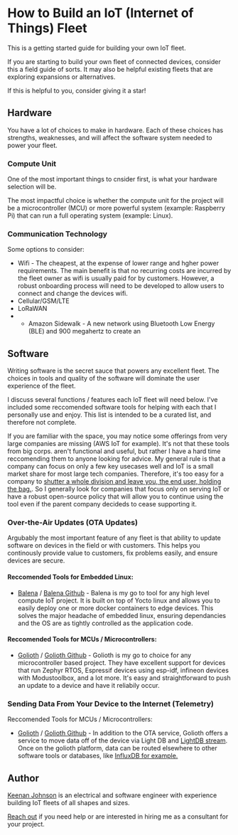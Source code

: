 # How to Build an IoT (Internet of Things) Fleet
This is a getting started guide for building your own IoT fleet.

If you are starting to build your own fleet of connected devices, consider this a field guide of sorts. It may also be helpful existing fleets that are exploring expansions or alternatives.

If this is helpful to you, consider giving it a star!

## Hardware
You have a lot of choices to make in hardware. Each of these choices has strengths, weaknesses, and will affect the software system needed to power your fleet.

### Compute Unit

One of the most important things to cnsider first, is what your hardware selection will be. 

The most impactful choice is whether the compute unit for the project will be a microcontroller (MCU) or more powerful system (example: Raspberry Pi) that can run a full operating system (example: Linux).

### Communication Technology
Some options to consider:
* Wifi - The cheapest, at the expense of lower range and hgher power requirements. The main benefit is that no recurring costs are incurred by the fleet owner as wifi is usually paid for by customers. However, a robust onboarding process will need to be developed to allow users to connect and change the devices wifi. 
* Cellular/GSM/LTE
* LoRaWAN
* * Amazon Sidewalk - A new network using Bluetooth Low Energy (BLE) and 900 megahertz to create an 

## Software
Writing software is the secret sauce that powers any excellent fleet. The choices in tools and quality of the software will dominate the user experience of the fleet.

I discuss several functions / features each IoT fleet will need below. I've included some reccomended software tools for helping with each that I personally use and enjoy. This list is intended to be a curated list, and therefore not complete. 

If you are familiar with the space, you may notice some offerings from very large companies are missing (AWS IoT for example). It's not that these tools from big corps. aren't functional and useful, but rather I have a hard time reccomending them to anyone looking for advice. My general rule is that a company can focus on only a few key usecases well and IoT is a small market share for most large tech companies. Therefore, it's too easy for a company to [shutter a whole division and leave you, the end user, holding the bag.](https://techcrunch.com/2022/08/17/google-cloud-will-shutter-its-iot-core-service-next-year/). So I generally look for companies that focus only on serving IoT or have a robust open-source policy that will allow you to continue using the tool even if the parent company decideds to cease supporting it.

### Over-the-Air Updates (OTA Updates)
Argubably the most important feature of any fleet is that ability to update software on devices in the field or with customers. This helps you continously provide value to customers, fix problems easily, and ensure devices are secure. 

#### Reccomended Tools for Embedded Linux:
* [Balena](https://www.balena.io/) / [Balena Github](https://github.com/balena-io) - Balena is my go to tool for any high level compute IoT project. It is built on top of Yocto linux and allows you to easily deploy one or more docker containers to edge devices. This solves the major headache of embedded linux, ensuring dependancies and the OS are as tightly controlled as the application code.

#### Reccomended Tools for MCUs / Microcontrollers:
* [Golioth](https://www.golioth.io/) / [Golioth Github](https://github.com/golioth) - Golioth is my go to choice for any microcontroller based project. They have excellent support for devices that run Zephyr RTOS, Espressif devices using esp-idf, infineon devices with Modustoolbox, and a lot more. It's easy and straightforward to push an update to a device and have it reliabily occur.

### Sending Data From Your Device to the Internet (Telemetry)

Reccomended Tools for MCUs / Microcontrollers:
* [Golioth](https://www.golioth.io/) / [Golioth Github](https://github.com/golioth) - In addition to the OTA service, Golioth offers a service to move data off of the device via Light DB and [LightDB stream](https://docs.golioth.io/cloud/services/lightdb-stream). Once on the golioth platform, data can be routed elsewhere to other software tools or databases, like [InfluxDB for example.](https://www.influxdata.com/)

## Author

[Keenan Johnson](https://www.keenanjohnson.com/) is an electrical and software engineer with experience building IoT fleets of all shapes and sizes.

[Reach out](https://www.keenanjohnson.com/consulting) if you need help or are interested in hiring me as a consultant for your project.
